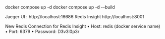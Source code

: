 docker compose up -d
docker compose up -d --build

Jaeger UI : http://localhost:16686
Redis Insight http://localhost:8001

New Redis Connection for Redis Insight
	•	Host: redis (docker service name)
	•	Port: 6379
	•	Password: D3v3l0p3r
